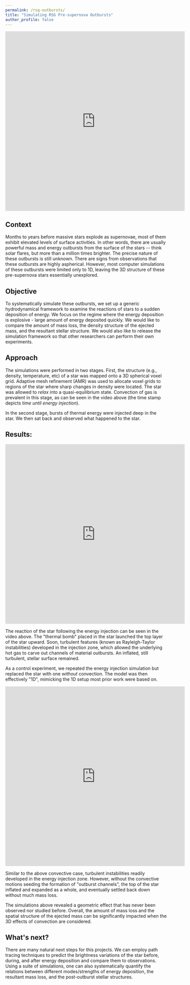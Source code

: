 ```yaml
---
permalink: /rsg-outbursts/
title: "Simulating RSG Pre-supernova Outbursts"
author_profile: false
---
```


<iframe width="560" height="560" src="https://www.youtube.com/embed/Y6OD6_Ck6T0" frameborder="0" allow="autoplay; encrypted-media" allowfullscreen></iframe>

## Context

Months to years before massive stars explode as supernovae, most of them exhibit elevated levels of surface activities.
In other words, there are usually powerful mass and energy outbursts from the surface of the stars -- think solar flares, but more than a million times brighter.
The precise nature of these outbursts is still unknown. There are signs from observations that these outbursts are highly aspherical. 
However, most computer simulations of these outbursts were limited only to 1D, leaving the 3D structure of these pre-supernova stars essentially unexplored. 

## Objective

To systematically simulate these outbursts, we set up a generic hydrodynamical framework to examine the reactions of stars to a sudden deposition of energy. We focus on the regime where the energy deposition is explosive - large amount of energy deposited quickly. 
We would like to compare the amount of mass loss, the density structure of the ejected mass, and the resultant stellar structure. 
We would also like to release the simulation framework so that other researchers can perform their own experiments.


## Approach

The simulations were performed in two stages. 
First, the structure (e.g., density, temperature, etc) of a star was mapped onto a 3D spherical voxel grid. 
Adaptive mesh refinement (AMR) was used to allocate voxel grids to regions of the star where sharp changes in density were located. 
The star was allowed to *relax* into a quasi-equilibrium state. Convection of gas is prevalent in this stage, as can be seen in the video above (the time stamp depicts *time until energy injection*).

In the second stage, bursts of thermal energy were injected deep in the star. 
We then sat back and observed what happened to the star.


## Results:

<iframe width="560" height="560" src="https://www.youtube.com/embed/Xn_Zpxs8oHY" frameborder="0" allow="autoplay; encrypted-media" allowfullscreen></iframe>

The reaction of the star following the energy injection can be seen in the video above.
The "thermal bomb" placed in the star launched the top layer of the star upward. 
Soon, turbulent features (known as Rayleigh-Taylor instabilities) developed in the injection zone,
which allowed the underlying hot gas to carve out channels of material outbursts.
An inflated, still turbulent, stellar surface remained.

As a control experiment, we repeated the energy injection simulation but replaced the star with one *without* convection. 
The model was then effectively "1D", mimicking the 1D setup most prior work were based on.

<iframe width="560" height="560" src="https://www.youtube.com/embed/PY66jUi5Xiw" frameborder="0" allow="autoplay; encrypted-media" allowfullscreen></iframe>

Similar to the above convective case, turbulent instabilities readily developed in the energy injection zone. 
However, without the convective motions seeding the formation of "outburst channels", 
the top of the star inflated and expanded as a whole, and eventually settled back down without much mass loss.  

The simulations above revealed a geometric effect that has never been observed nor studied before.
Overall, the amount of mass loss and the spatial structure of the ejected mass can be significantly impacted when the 3D effects of convection are considered. 

## What's next? 

There are many natural next steps for this projects. 
We can employ path tracing techniques to predict the brightness variations of the star before, during, and after energy deposition and compare them to observations. 
Using a suite of simulations, one can also systematically quantify the relations between different modes/strengths of energy deposition, the resultant mass loss, and the post-outburst stellar structures.
